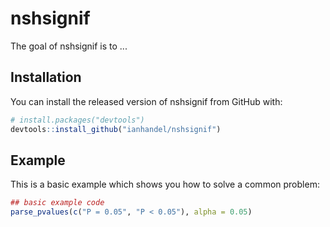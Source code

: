 # nshsignif

The goal of nshsignif is to ...

## Installation

You can install the released version of nshsignif from GitHub with:

``` r
# install.packages("devtools")
devtools::install_github("ianhandel/nshsignif")
```

## Example

This is a basic example which shows you how to solve a common problem:

``` r
## basic example code
parse_pvalues(c("P = 0.05", "P < 0.05"), alpha = 0.05)
```


